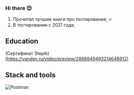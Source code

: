 ### Hi there 😍

1. Прочитал лучшие книги про тестирование; :fire:
2. В тестировании с 2021 года;

## Education
(Сертификат Stepik)[https://yandex.ru/video/preview/2898949493214648912]

## Stack and tools

 ![Postman](https://img.shields.io/badge/-Postman-000010?style=for-the-badge&logo=postman)
